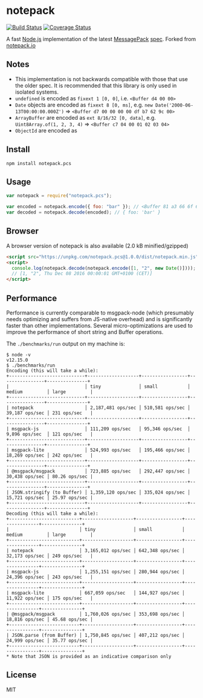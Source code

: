 # notepack

[![Build Status](https://travis-ci.org/bitcomposer/notepack.svg?branch=master)](https://travis-ci.org/bitcomposer/notepack)
[![Coverage Status](https://coveralls.io/repos/github/bitcomposer/notepack/badge.svg?branch=master)](https://coveralls.io/github/bitcomposer/notepack?branch=master)

A fast [Node.js](http://nodejs.org) implementation of the latest [MessagePack](http://msgpack.org) [spec](https://github.com/msgpack/msgpack/blob/master/spec.md).
Forked from [notepack.io](https://github.com/darrachequesne/notepack)

## Notes

- This implementation is not backwards compatible with those that use the older spec. It is recommended that this library is only used in isolated systems.
- `undefined` is encoded as `fixext 1 [0, 0]`, i.e. `<Buffer d4 00 00>`
- `Date` objects are encoded as `fixext 8 [0, ms]`, e.g. `new Date('2000-06-13T00:00:00.000Z')` => `<Buffer d7 00 00 00 00 df b7 62 9c 00>`
- `ArrayBuffer` are encoded as `ext 8/16/32 [0, data]`, e.g. `Uint8Array.of(1, 2, 3, 4)` => `<Buffer c7 04 00 01 02 03 04>`
- `ObjectId` are encoded as

## Install

```
npm install notepack.pcs
```

## Usage

```js
var notepack = require("notepack.pcs");

var encoded = notepack.encode({ foo: "bar" }); // <Buffer 81 a3 66 6f 6f a3 62 61 72>
var decoded = notepack.decode(encoded); // { foo: 'bar' }
```

## Browser

A browser version of notepack is also available (2.0 kB minified/gzipped)

```html
<script src="https://unpkg.com/notepack.pcs@1.0.0/dist/notepack.min.js"></script>
<script>
  console.log(notepack.decode(notepack.encode([1, "2", new Date()])));
  // [1, "2", Thu Dec 08 2016 00:00:01 GMT+0100 (CET)]
</script>
```

## Performance

Performance is currently comparable to msgpack-node (which presumably needs optimizing and suffers from JS-native overhead) and is significantly faster than other implementations. Several micro-optimizations are used to improve the performance of short string and Buffer operations.

The `./benchmarks/run` output on my machine is:

```
$ node -v
v12.15.0
$ ./benchmarks/run
Encoding (this will take a while):
+----------------------------+-------------------+-----------------+----------------+---------------+
|                            │ tiny              │ small           │ medium         │ large         |
+----------------------------+-------------------+-----------------+----------------+---------------+
| notepack                   │ 2,187,481 ops/sec │ 510,581 ops/sec │ 39,187 ops/sec │ 231 ops/sec   |
+----------------------------+-------------------+-----------------+----------------+---------------+
| msgpack-js                 │ 111,209 ops/sec   │ 95,346 ops/sec  │ 9,896 ops/sec  │ 121 ops/sec   |
+----------------------------+-------------------+-----------------+----------------+---------------+
| msgpack-lite               │ 524,993 ops/sec   │ 195,466 ops/sec │ 18,269 ops/sec │ 242 ops/sec   |
+----------------------------+-------------------+-----------------+----------------+---------------+
| @msgpack/msgpack           │ 723,885 ops/sec   │ 292,447 ops/sec │ 30,438 ops/sec │ 80.26 ops/sec |
+----------------------------+-------------------+-----------------+----------------+---------------+
| JSON.stringify (to Buffer) │ 1,359,120 ops/sec │ 335,024 ops/sec │ 15,721 ops/sec │ 25.97 ops/sec |
+----------------------------+-------------------+-----------------+----------------+---------------+
Decoding (this will take a while):
+--------------------------+-------------------+-----------------+----------------+---------------+
|                          │ tiny              │ small           │ medium         │ large         |
+--------------------------+-------------------+-----------------+----------------+---------------+
| notepack                 │ 3,165,012 ops/sec │ 642,348 ops/sec │ 32,173 ops/sec │ 249 ops/sec   |
+--------------------------+-------------------+-----------------+----------------+---------------+
| msgpack-js               │ 1,255,151 ops/sec │ 280,944 ops/sec │ 24,396 ops/sec │ 243 ops/sec   |
+--------------------------+-------------------+-----------------+----------------+---------------+
| msgpack-lite             │ 667,059 ops/sec   │ 144,927 ops/sec │ 11,922 ops/sec │ 175 ops/sec   |
+--------------------------+-------------------+-----------------+----------------+---------------+
| @msgpack/msgpack         │ 1,760,026 ops/sec │ 353,698 ops/sec │ 18,816 ops/sec │ 45.68 ops/sec |
+--------------------------+-------------------+-----------------+----------------+---------------+
| JSON.parse (from Buffer) │ 1,750,845 ops/sec │ 407,212 ops/sec │ 24,999 ops/sec │ 35.77 ops/sec |
+--------------------------+-------------------+-----------------+----------------+---------------+
* Note that JSON is provided as an indicative comparison only
```

## License

MIT
